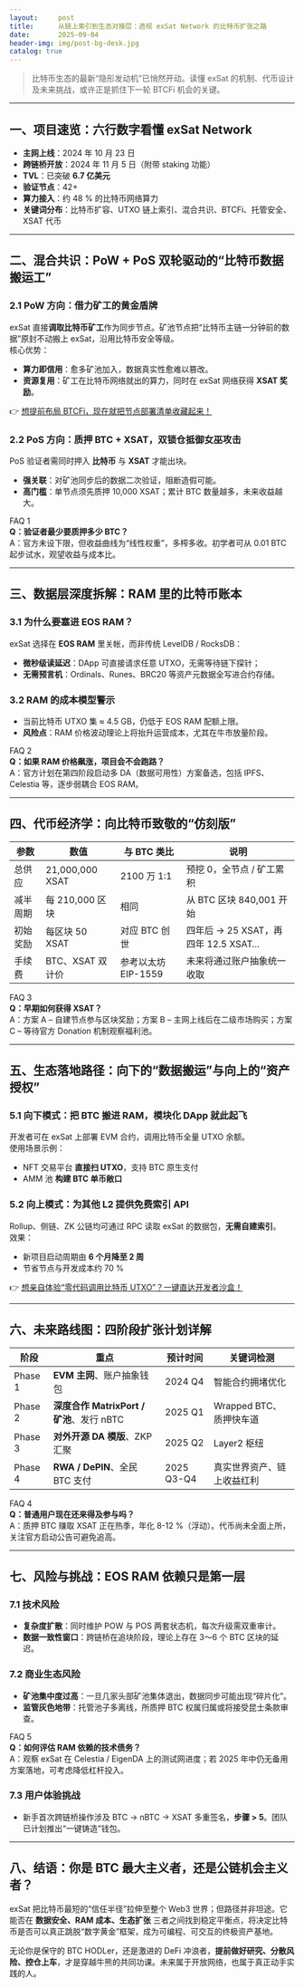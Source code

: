 ```yaml
---
layout:     post
title:      从链上索引到生态对接层：透视 exSat Network 的比特币扩张之路
date:       2025-09-04
header-img: img/post-bg-desk.jpg
catalog: true
---
```


> 比特币生态的最新“隐形发动机”已悄然开动。读懂 exSat 的机制、代币设计及未来挑战，或许正是抓住下一轮 BTCFi 机会的关键。

---

## 一、项目速览：六行数字看懂 exSat Network

- **主网上线**：2024 年 10 月 23 日  
- **跨链桥开放**：2024 年 11 月 5 日（附带 staking 功能）  
- **TVL**：已突破 **6.7 亿美元**  
- **验证节点**：42+  
- **算力接入**：约 48 % 的比特币网络算力  
- **关键词分布**：比特币扩容、UTXO 链上索引、混合共识、BTCFi、托管安全、XSAT 代币

---

## 二、混合共识：PoW + PoS 双轮驱动的“比特币数据搬运工”

### 2.1 PoW 方向：借力矿工的黄金盾牌

exSat 直接**调取比特币矿工**作为同步节点。矿池节点把“比特币主链一分钟前的数据”原封不动搬上 exSat，沿用比特币安全等级。  
核心优势：

- **算力即信用**：愈多矿池加入，数据真实性愈难以篡改。  
- **资源复用**：矿工在比特币网络就出的算力，同时在 exSat 网络获得 **XSAT 奖励**。

👉 [想提前布局 BTCFi，现在就把节点部署清单收藏起来！](https://okxdog.com/)

### 2.2 PoS 方向：质押 BTC + XSAT，双锁仓抵御女巫攻击

PoS 验证者需同时押入 **比特币** 与 **XSAT** 才能出块。  
- **强关联**：对矿池同步后的数据二次验证，阻断造假可能。  
- **高门槛**：单节点须先质押 10,000 XSAT；累计 BTC 数量越多，未来收益越大。  

FAQ 1  
**Q：验证者最少要质押多少 BTC？**  
A：官方未设下限，但收益曲线为“线性权重”，多榨多收。初学者可从 0.01 BTC 起步试水，观望收益与成本比。

---

## 三、数据层深度拆解：RAM 里的比特币账本

### 3.1 为什么要塞进 EOS RAM？

exSat 选择在 **EOS RAM** 里关帐，而非传统 LevelDB / RocksDB：  

- **微秒级读延迟**：DApp 可直接请求任意 UTXO，无需等待链下探针；  
- **无需预言机**：Ordinals、Runes、BRC20 等资产元数据全写进合约存储。  

### 3.2 RAM 的成本模型警示

- 当前比特币 UTXO 集 ≈ 4.5 GB，仍低于 EOS RAM 配额上限。  
- **风险点**：RAM 价格波动理论上将抬升运营成本，尤其在牛市放量阶段。  

FAQ 2  
**Q：如果 RAM 价格飙涨，项目会不会跑路？**  
A：官方计划在第四阶段启动多 DA（数据可用性）方案备选，包括 IPFS、Celestia 等，逐步弱耦合 EOS RAM。

---

## 四、代币经济学：向比特币致敬的“仿刻版”

| 参数 | 数值 | 与 BTC 类比 | 说明 |
|---|---|---|---|
| 总供应 | 21,000,000 XSAT | 2100 万 1:1 | 预挖 0，全节点 / 矿工累积 |
| 减半周期 | 每 210,000 区块 | 相同 | 从 BTC 区块 840,001 开始 |
| 初始奖励 | 每区块 50 XSAT | 对应 BTC 创世 | 四年后 -> 25 XSAT，再四年 12.5 XSAT… |
| 手续费 | BTC、XSAT 双计价 | 参考以太坊 EIP-1559 | 未来将通过账户抽象统一收取 |

FAQ 3  
**Q：早期如何获得 XSAT？**  
A：方案 A – 自建节点参与区块奖励；方案 B – 主网上线后在二级市场购买；方案 C – 等待官方 Donation 机制观察福利池。

---

## 五、生态落地路径：向下的“数据搬运”与向上的“资产授权”

### 5.1 向下模式：把 BTC 搬进 RAM，模块化 DApp 就此起飞

开发者可在 exSat 上部署 EVM 合约，调用比特币全量 UTXO 余额。  
使用场景示例：  
- NFT 交易平台 **直接扫 UTXO**，支持 BTC 原生支付  
- AMM 池 **构建 BTC 单币敞口**  

### 5.2 向上模式：为其他 L2 提供免费索引 API

Rollup、侧链、ZK 公链均可通过 RPC 读取 exSat 的数据包，**无需自建索引**。  
效果：  
- 新项目启动周期由 **6 个月降至 2 周**  
- 节省节点与开发成本约 70 %

👉 [想亲自体验“零代码调用比特币 UTXO”？一键直达开发者沙盒！](https://okxdog.com/)

---

## 六、未来路线图：四阶段扩张计划详解

| 阶段 | 重点 | 预计时间 | 关键词检测 |
|---|---|---|---|
| Phase 1 | **EVM 主网**、账户抽象钱包 | 2024 Q4 | 智能合约拥堵优化 |
| Phase 2 | **深度合作 MatrixPort / 矿池**、发行 nBTC | 2025 Q1 | Wrapped BTC、质押快车道 |
| Phase 3 | **对外开源 DA 模版**、ZKP 汇聚 | 2025 Q2 | Layer2 枢纽 |
| Phase 4 | **RWA / DePIN**、全民 BTC 支付 | 2025 Q3-Q4 | 真实世界资产、链上收益红利 |

FAQ 4  
**Q：普通用户现在还来得及参与吗？**  
A：质押 BTC 赚取 XSAT 正在热季，年化 8-12 %（浮动）。代币尚未全面上所，关注官方启动公告可避免追高。

---

## 七、风险与挑战：EOS RAM 依赖只是第一层

### 7.1 技术风险

- **复杂度扩散**：同时维护 POW 与 POS 两套状态机，每次升级需双重审计。  
- **数据一致性窗口**：跨链桥在追块阶段，理论上存在 3～6 个 BTC 区块的延迟。  

### 7.2 商业生态风险

- **矿池集中度过高**：一旦几家头部矿池集体退出，数据同步可能出现“碎片化”。  
- **监管灰色地带**：托管池子多离线，所质押 BTC 权属归属或将接受昆士条款审查。  

FAQ 5  
**Q：如何评估 RAM 依赖的技术债务？**  
A：观察 exSat 在 Celestia / EigenDA 上的测试网进度；若 2025 年中仍无备用方案落地，可考虑降低杠杆投入。

### 7.3 用户体验挑战

- 新手首次跨链桥操作涉及 BTC → nBTC → XSAT 多重签名，**步骤 > 5**。团队已计划推出“一键铸造”钱包。  

---

## 八、结语：你是 BTC 最大主义者，还是公链机会主义者？

exSat 把比特币最短的“信任半径”拉伸至整个 Web3 世界；但路径并非坦途。它能否在 **数据安全、RAM 成本、生态扩张** 三者之间找到稳定平衡点，将决定比特币是否可以真正跳脱“数字黄金”框架，成为可编程、可交互的终极资产基地。

无论你是保守的 BTC HODLer，还是激进的 DeFi 冲浪者，**提前做好研究、分散风险、控仓上车**，才是穿越牛熊的共同功课。未来属于开放网络，也属于真正动手实践的人。